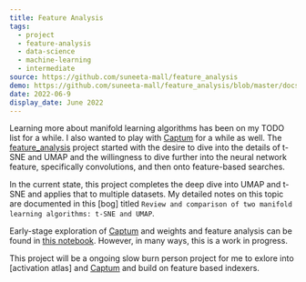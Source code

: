 ```yaml
---
title: Feature Analysis
tags:
  - project
  - feature-analysis
  - data-science
  - machine-learning
  - intermediate
source: https://github.com/suneeta-mall/feature_analysis
demo: https://github.com/suneeta-mall/feature_analysis/blob/master/docs/MNIST_TSNE_vs_UMAP.ipynb
date: 2022-06-9
display_date: June 2022
---
```


Learning more about manifold learning algorithms has been on my TODO list for a while. I also wanted to play with [Captum] for a while as well. The [feature_analysis] project started with the desire to dive into the details of t-SNE and UMAP and the willingness to dive further into the neural network feature, specifically convolutions, and then onto feature-based searches. 

In the current state, this project completes the deep dive into UMAP and t-SNE and applies that to multiple datasets. My detailed notes on this topic are documented in this [bog] titled `Review and comparison of two manifold learning algorithms: t-SNE and UMAP`. 


Early-stage exploration of [Captum] and weights and feature analysis can be found in [this notebook](https://github.com/suneeta-mall/feature_analysis/blob/master/docs/MNIST.ipynb). However, in many ways, this is a work in progress. 

This project will be a ongoing slow burn person project for me to exlore into [activation atlas] and [Captum] and build on feature based indexers. 
 


[feature_analysis]: https://github.com/suneeta-mall/feature_analysis
[Captum]: https://github.com/pytorch/captum
[blog]: https://suneeta-mall.github.io/2022/06/09/feature_analysis_tsne_vs_umap.html